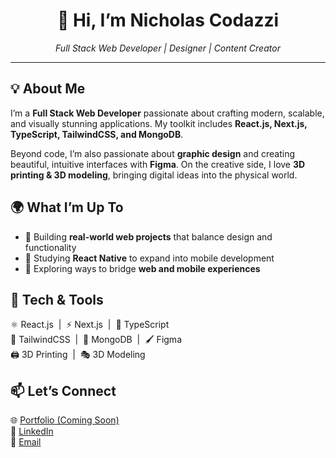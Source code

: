 <h1 align="center">👋 Hi, I’m Nicholas Codazzi</h1>

<p align="center">
  <em>Full Stack Web Developer | Designer | Content Creator</em>
</p>

---

<h2>💡 About Me</h2>
<p>
  I’m a <strong>Full Stack Web Developer</strong> passionate about crafting modern, scalable, and visually stunning applications.  
  My toolkit includes <strong>React.js, Next.js, TypeScript, TailwindCSS, and MongoDB</strong>.  
</p>
<p>
  Beyond code, I’m also passionate about <strong>graphic design</strong> and creating beautiful, intuitive interfaces with <strong>Figma</strong>.  
  On the creative side, I love <strong>3D printing & 3D modeling</strong>, bringing digital ideas into the physical world.  
</p>

<h2>🌍 What I’m Up To</h2>
<ul>
  <li>🚀 Building <strong>real-world web projects</strong> that balance design and functionality</li>
  <li>📖 Studying <strong>React Native</strong> to expand into mobile development</li>
  <li>🎯 Exploring ways to bridge <strong>web and mobile experiences</strong></li>
</ul>

<h2>🔧 Tech & Tools</h2>
<p>
  ⚛️ React.js &nbsp;|&nbsp; ⚡ Next.js &nbsp;|&nbsp; 📘 TypeScript <br>
  🎨 TailwindCSS &nbsp;|&nbsp; 🍃 MongoDB &nbsp;|&nbsp; 🖌️ Figma <br>
  🖨️ 3D Printing &nbsp;|&nbsp; 🎭 3D Modeling
</p>

<h2>📫 Let’s Connect</h2>
<p>
  🌐 <a href="YOUR_PORTFOLIO_LINK" target="_blank">Portfolio (Coming Soon)</a> <br>
  💼 <a href="[YOUR_LINKEDIN_LINK](https://www.linkedin.com/in/nicholas-codazzi/)" target="_blank">LinkedIn</a> <br>
  📧 <a href="mailto:codazzi.nicholas03@gmail.com">Email</a>
</p>
